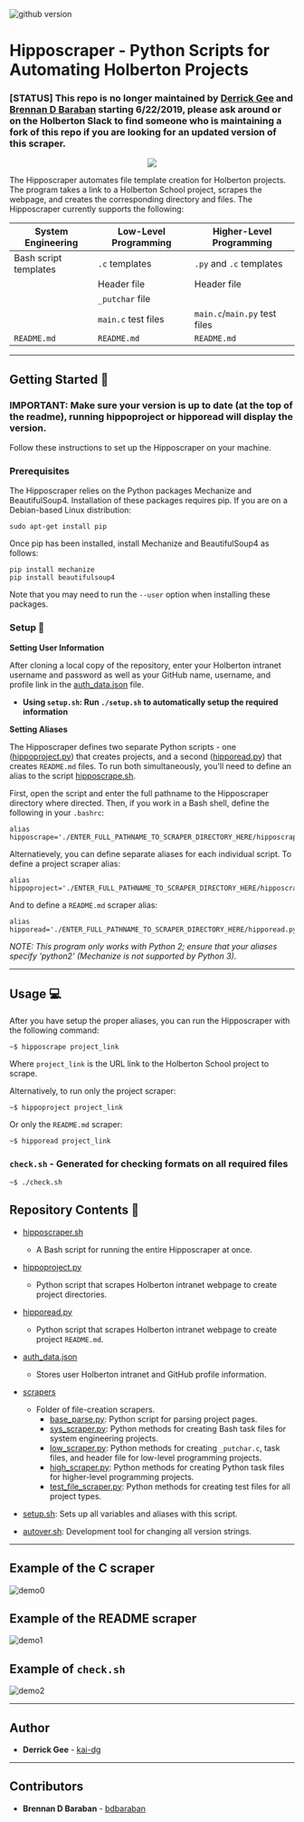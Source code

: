 ![github version](https://d25lcipzij17d.cloudfront.net/badge.svg?id=gh&type=6&v=1.1.1&x2=0)
# Hipposcraper - Python Scripts for Automating Holberton Projects

### [STATUS] This repo is no longer maintained by [Derrick Gee](https://github.com/kai-dg) and [Brennan D Baraban](https://github.com/bdbaraban) starting 6/22/2019, please ask around or on the Holberton Slack to find someone who is maintaining a fork of this repo if you are looking for an updated version of this scraper.

<p align="center">
  <img src="http://www.holbertonschool.com/holberton-logo.png">
</p>

The Hipposcraper automates file template creation for Holberton projects. The 
program takes a link to a Holberton School project, scrapes the webpage, and 
creates the corresponding directory and files. The Hipposcraper currently supports 
the following: 

| System Engineering    | Low-Level Programming | Higher-Level Programming      |
| --------------------- | --------------------- | ----------------------------- |
| Bash script templates | `.c` templates        | `.py` and `.c` templates      |
|                       | Header file           | Header file                   |
|                       | `_putchar` file       |                               |
|                       | `main.c` test files   | `main.c`/`main.py` test files |
| `README.md`           | `README.md`           | `README.md`                   |

---

## Getting Started :wrench:

### IMPORTANT: Make sure your version is up to date (at the top of the readme), running hippoproject or hipporead will display the version.

Follow these instructions to set up the Hipposcraper on your machine.

### Prerequisites

The Hipposcraper relies on the Python packages Mechanize and BeautifulSoup4. 
Installation of these packages requires pip. If you are on a Debian-based Linux 
distribution:

```
sudo apt-get install pip
```

Once pip has been installed, install Mechanize and BeautifulSoup4 as follows:

```
pip install mechanize
pip install beautifulsoup4
```

Note that you may need to run the `--user` option when installing these packages.

### Setup :key:

**Setting User Information**

After cloning a local copy of the repository, enter your Holberton intranet 
username and password as well as your GitHub name, username, and profile link 
in the [auth_data.json](./auth_data.json) file.
  - **Using `setup.sh`: Run `./setup.sh` to automatically setup the required information**

**Setting Aliases**

The Hipposcraper defines two separate Python scripts - one 
([hippoproject.py](./hippoproject.py)) that creates projects, 
and a second ([hipporead.py](./hipporead.py)) that creates 
`README.md` files. To run both simultaneously, you'll need to define an alias 
to the script [hipposcrape.sh](./hipposcrape.sh).

First, open the script and enter the full pathname to the Hipposcraper 
directory where directed. Then, if you work in a Bash shell, define the 
following in your `.bashrc`:

```
alias hipposcrape='./ENTER_FULL_PATHNAME_TO_SCRAPER_DIRECTORY_HERE/hipposcrape.sh'
```

Alternatievely, you can define separate aliases for each individual script. To 
define a project scraper alias:

```
alias hippoproject='./ENTER_FULL_PATHNAME_TO_SCRAPER_DIRECTORY_HERE/hipposcraper.py'
```

And to define a `README.md` scraper alias:

```
alias hipporead='./ENTER_FULL_PATHNAME_TO_SCRAPER_DIRECTORY_HERE/hipporead.py'
```

*NOTE: This program only works with Python 2; ensure that your aliases 
specify 'python2' (Mechanize is not supported by Python 3).*

---

## Usage :computer:

After you have setup the proper aliases, you can run the Hipposcraper with the 
following command:

```
~$ hipposcrape project_link
```

Where `project_link` is the URL link to the Holberton School project to scrape.

Alternatively, to run only the project scraper:

```
~$ hippoproject project_link
```

Or only the `README.md` scraper:

```
~$ hipporead project_link
```

### `check.sh` - Generated for checking formats on all required files

```
~$ ./check.sh
```

## Repository Contents :file_folder:

* [hipposcraper.sh](./hipposcraper.sh)
  * A Bash script for running the entire Hipposcraper at once.

* [hippoproject.py](./hippoproject.py)
  * Python script that scrapes Holberton intranet webpage to create project 
directories.

* [hipporead.py](./hipporead.py)
  * Python script that scrapes Holberton intranet webpage to create project 
`README.md`.

* [auth_data.json](./auth_data.json)
  * Stores user Holberton intranet and GitHub profile information.

* [scrapers](./scrapers)
  * Folder of file-creation scrapers.
    * [base_parse.py](./scrapers/base_parse.py): Python script for parsing project pages.
    * [sys_scraper.py](./scrapers/sys_scraper.py): Python methods for creating 
Bash task files for system engineering projects.
    * [low_scraper.py](./scrapers/low_scraper.py): Python methods for creating 
`_putchar.c`, task files, and header file for low-level programming projects.
    * [high_scraper.py](./scrapers/high_scraper.py): Python methods for creating 
Python task files for higher-level programming projects.
    * [test_file_scraper.py](./scrapers/test_file_scraper.py): Python methods for creating 
test files for all project types.
* [setup.sh](./setup.sh): Sets up all variables and aliases with this script.
* [autover.sh](./autover.sh): Development tool for changing all version strings.
    
---

## Example of the C scraper

![demo0](https://i.imgur.com/oB08uzF.png)

## Example of the README scraper

![demo1](https://i.imgur.com/6qaC92l.jpg)

## Example of `check.sh`

![demo2](https://i.imgur.com/oQqTLWXh.jpg)

---

## Author
* **Derrick Gee** - [kai-dg](https://github.com/kai-dg)

---

## Contributors
* **Brennan D Baraban** - [bdbaraban](https://github.com/bdbaraban)
